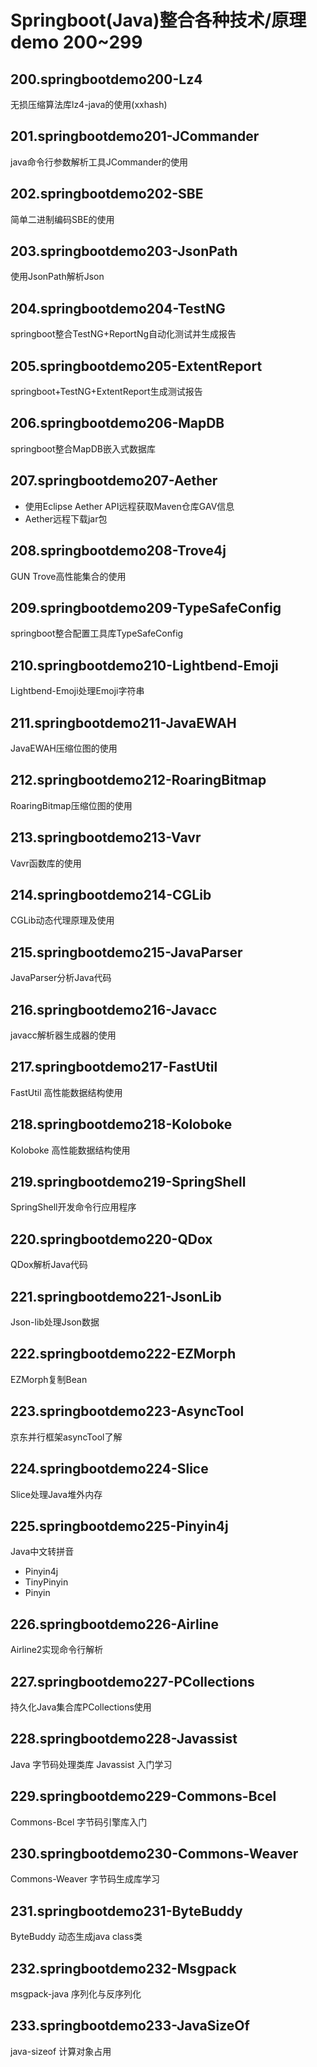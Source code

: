 # Springboot(Java)整合各种技术/原理demo 200~299
## 200.springbootdemo200-Lz4
无损压缩算法库lz4-java的使用(xxhash)

## 201.springbootdemo201-JCommander
java命令行参数解析工具JCommander的使用

## 202.springbootdemo202-SBE
简单二进制编码SBE的使用

## 203.springbootdemo203-JsonPath
使用JsonPath解析Json

## 204.springbootdemo204-TestNG
springboot整合TestNG+ReportNg自动化测试并生成报告

## 205.springbootdemo205-ExtentReport
springboot+TestNG+ExtentReport生成测试报告

## 206.springbootdemo206-MapDB
springboot整合MapDB嵌入式数据库

## 207.springbootdemo207-Aether
- 使用Eclipse Aether API远程获取Maven仓库GAV信息
- Aether远程下载jar包

## 208.springbootdemo208-Trove4j
GUN Trove高性能集合的使用

## 209.springbootdemo209-TypeSafeConfig
springboot整合配置工具库TypeSafeConfig

## 210.springbootdemo210-Lightbend-Emoji
Lightbend-Emoji处理Emoji字符串

## 211.springbootdemo211-JavaEWAH
JavaEWAH压缩位图的使用

## 212.springbootdemo212-RoaringBitmap
RoaringBitmap压缩位图的使用

## 213.springbootdemo213-Vavr
Vavr函数库的使用

## 214.springbootdemo214-CGLib
CGLib动态代理原理及使用

## 215.springbootdemo215-JavaParser
JavaParser分析Java代码

## 216.springbootdemo216-Javacc
javacc解析器生成器的使用

## 217.springbootdemo217-FastUtil
FastUtil 高性能数据结构使用

## 218.springbootdemo218-Koloboke
Koloboke 高性能数据结构使用

## 219.springbootdemo219-SpringShell
SpringShell开发命令行应用程序

## 220.springbootdemo220-QDox
QDox解析Java代码

## 221.springbootdemo221-JsonLib
Json-lib处理Json数据

## 222.springbootdemo222-EZMorph
EZMorph复制Bean

## 223.springbootdemo223-AsyncTool
京东并行框架asyncTool了解

## 224.springbootdemo224-Slice
Slice处理Java堆外内存

## 225.springbootdemo225-Pinyin4j
Java中文转拼音
- Pinyin4j
- TinyPinyin
- Pinyin

## 226.springbootdemo226-Airline
Airline2实现命令行解析

## 227.springbootdemo227-PCollections
持久化Java集合库PCollections使用

## 228.springbootdemo228-Javassist
Java 字节码处理类库 Javassist 入门学习

## 229.springbootdemo229-Commons-Bcel
Commons-Bcel 字节码引擎库入门

## 230.springbootdemo230-Commons-Weaver
Commons-Weaver 字节码生成库学习

## 231.springbootdemo231-ByteBuddy
ByteBuddy 动态生成java class类

## 232.springbootdemo232-Msgpack
msgpack-java 序列化与反序列化

## 233.springbootdemo233-JavaSizeOf
java-sizeof 计算对象占用
